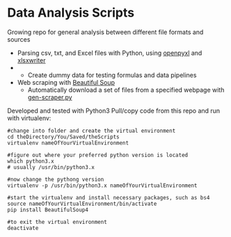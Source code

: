 # Data Analysis Scripts

Growing repo for general analysis between different file formats and sources
* Parsing csv, txt, and Excel files with Python, using [openpyxl](http://openpyxl.readthedocs.io/en/default/index.html) and [xlsxwriter](http://xlsxwriter.readthedocs.io/contents.html)
*   * Create dummy data for testing formulas and data pipelines
* Web scraping with [Beautiful Soup](https://www.crummy.com/software/BeautifulSoup/)
    * Automatically download a set of files from a specified webpage with [gen-scraper.py](/webscraping/gen-scraper.py)


Developed and tested with Python3
Pull/copy code from this repo and run with virtualenv:

```
#change into folder and create the virtual environment
cd theDirectory/You/Saved/theScripts
virtualenv nameOfYourVirtualEnvironment

#figure out where your preferred python version is located
which python3.x
# usually /usr/bin/python3.x

#now change the pythong version
virtualenv -p /usr/bin/python3.x nameOfYourVirtualEnvironment

#start the virtualenv and install necessary packages, such as bs4
source nameOfYourVirtualEnvironment/bin/activate
pip install BeautifulSoup4

#to exit the virtual environment
deactivate
```
